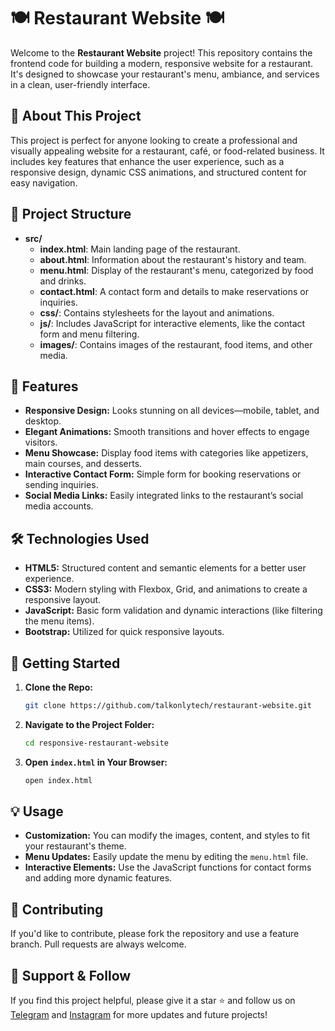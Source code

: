 
# 🍽️ **Restaurant Website** 🍽️

Welcome to the **Restaurant Website** project! This repository contains the frontend code for building a modern, responsive website for a restaurant. It's designed to showcase your restaurant's menu, ambiance, and services in a clean, user-friendly interface.

## 🚀 **About This Project**

This project is perfect for anyone looking to create a professional and visually appealing website for a restaurant, café, or food-related business. It includes key features that enhance the user experience, such as a responsive design, dynamic CSS animations, and structured content for easy navigation.

## 📂 **Project Structure**

- **src/**
  - **index.html**: Main landing page of the restaurant.
  - **about.html**: Information about the restaurant's history and team.
  - **menu.html**: Display of the restaurant's menu, categorized by food and drinks.
  - **contact.html**: A contact form and details to make reservations or inquiries.
  - **css/**: Contains stylesheets for the layout and animations.
  - **js/**: Includes JavaScript for interactive elements, like the contact form and menu filtering.
  - **images/**: Contains images of the restaurant, food items, and other media.

## 🔧 **Features**

- **Responsive Design:** Looks stunning on all devices—mobile, tablet, and desktop.
- **Elegant Animations:** Smooth transitions and hover effects to engage visitors.
- **Menu Showcase:** Display food items with categories like appetizers, main courses, and desserts.
- **Interactive Contact Form:** Simple form for booking reservations or sending inquiries.
- **Social Media Links:** Easily integrated links to the restaurant’s social media accounts.

## 🛠️ **Technologies Used**

- **HTML5:** Structured content and semantic elements for a better user experience.
- **CSS3:** Modern styling with Flexbox, Grid, and animations to create a responsive layout.
- **JavaScript:** Basic form validation and dynamic interactions (like filtering the menu items).
- **Bootstrap:** Utilized for quick responsive layouts.

## 🚀 **Getting Started**

1. **Clone the Repo:** 
   ```bash
   git clone https://github.com/talkonlytech/restaurant-website.git
   ```
2. **Navigate to the Project Folder:**
   ```bash
   cd responsive-restaurant-website
   ```
3. **Open `index.html` in Your Browser:**
   ```bash
   open index.html
   ```

## 💡 **Usage**

- **Customization:** You can modify the images, content, and styles to fit your restaurant's theme.
- **Menu Updates:** Easily update the menu by editing the `menu.html` file.
- **Interactive Elements:** Use the JavaScript functions for contact forms and adding more dynamic features.

## 📝 **Contributing**

If you'd like to contribute, please fork the repository and use a feature branch. Pull requests are always welcome.


## 🌟 **Support & Follow**

If you find this project helpful, please give it a star ⭐ and follow us on [Telegram](https://t.me/talk_only_tech) and [Instagram](https://www.instagram.com/talk_only_tech?igsh=MW5naXBmOXpqN2wzZg==) for more updates and future projects!
